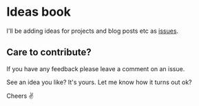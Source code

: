 # Ideas book

I'll be adding ideas for projects and blog posts etc as [issues](https://github.com/jesseyuen/jesseyuen/issues).

## Care to contribute?

If you have any feedback please leave a comment on an issue. 

See an idea you like? It's yours. Let me know how it turns out ok?

Cheers ✌️


